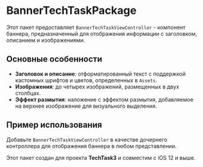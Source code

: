 # BannerTechTaskPackage

Этот пакет предоставляет `BannerTechTaskViewController` - компонент баннера, предназначенный для отображения информации с заголовком, описанием и изображениями. 

## Основные особенности
- **Заголовок и описание**: отформатированный текст с поддержкой кастомных шрифтов и цветов, определенных в `Assets`.
- **Изображения**: до четырех изображений, размещенных в двух столбцах.
- **Эффект размытия**: наложение с эффектом размытия, добавляемое на верхнее изображение для визуального выделения.

## Пример использования
Добавьте `BannerTechTaskViewController` в качестве дочернего контроллера для отображения баннера в любом представлении.

Этот пакет создан для проекта **TechTask3** и совместим с iOS 12 и выше.

